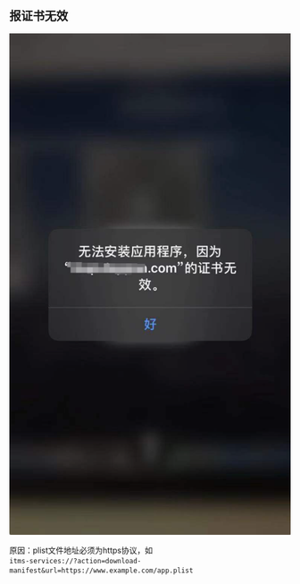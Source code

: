 ## 报证书无效
![](./img/ios_error_1.png)

原因：plist文件地址必须为https协议，如  
```itms-services://?action=download-manifest&url=https://www.example.com/app.plist```
